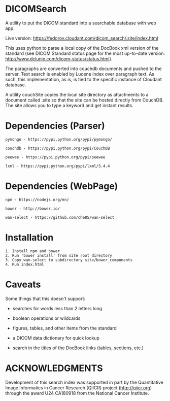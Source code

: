 DICOMSearch
===========

A utility to put the DICOM standard into a searchable database with web app.

Live version: https://fedorov.cloudant.com/dicom_search/.site/index.html

This uses python to parse a local copy of the DocBook xml version of the standard
(see DICOM Standard status page for the most up-to-date version:
http://www.dclunie.com/dicom-status/status.html).  

The paragraphs are converted into couchdb documents and pushed to the server.
Text search is enabled by Lucene index over paragraph text. As such, this
implementation, as is, is tied to the specific instance of Cloudant database.

A utility couchSite copies the local site directory as attachments to a document
called .site so that the site can be hosted directly from CouchDB.  The site
allows you to type a keyword and get instant results.

Dependencies (Parser)
=======

    pymongo - https://pypi.python.org/pypi/pymongo/
    
    couchdb - https://pypi.python.org/pypi/CouchDB
    
    peewee - https://pypi.python.org/pypi/peewee
    
    lxml - https://pypi.python.org/pypi/lxml/3.4.4


Dependencies (WebPage)
=======
    npm - https://nodejs.org/en/
    
    bower - http://bower.io/
    
    wan-select - https://github.com/che85/wan-select


Installation
=======

    1. Install npm and bower
    2. Run 'bower install' from site root directory
    3. Copy wan-select to subdirectory site/bower_components
    4. Run index.html


Caveats
=======

Some things that this doesn't support:

- searches for words less than 2 letters long

- boolean operations or wildcards

- figures, tables, and other items from the standard

- a DICOM data dictionary for quick lookup

- search in the titles of the DocBook links (tables, sections, etc.)

ACKNOWLEDGMENTS
===============

Development of this search index was supported in part by the Quantitative Image
Informatics in Cancer Research (QIICR) project (http://qiicr.org) through the
award U24 CA180918 from the National Cancer Institute.
